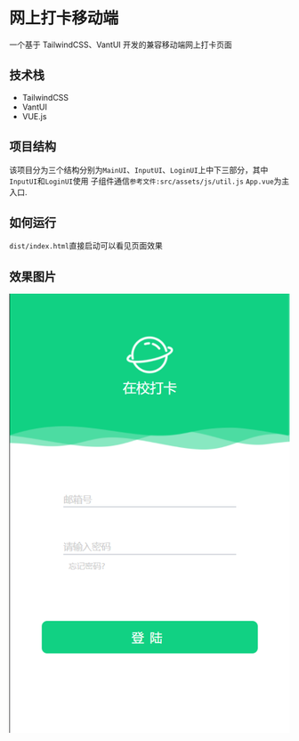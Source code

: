 # 网上打卡移动端
一个基于 TailwindCSS、VantUI 开发的兼容移动端网上打卡页面
## 技术栈
- TailwindCSS
- VantUI
- VUE.js
## 项目结构
该项目分为三个结构分别为`MainUI`、`InputUI`、`LoginUI`上中下三部分，其中 `InputUI`和`LoginUI`使用
子组件通信`参考文件:src/assets/js/util.js` `App.vue`为主入口.
## 如何运行
`dist/index.html`直接启动可以看见页面效果
## 效果图片
![img.png](images/img.png)